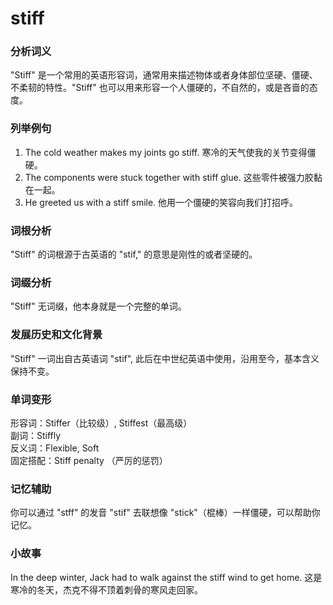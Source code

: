 # stiff

### 分析词义

  

"Stiff" 是一个常用的英语形容词，通常用来描述物体或者身体部位坚硬、僵硬、不柔韧的特性。"Stiff" 也可以用来形容一个人僵硬的，不自然的，或是吝啬的态度。

  

### 列举例句

  

1.  The cold weather makes my joints go stiff. 寒冷的天气使我的关节变得僵硬。
2.  The components were stuck together with stiff glue. 这些零件被强力胶黏在一起。
3.  He greeted us with a stiff smile. 他用一个僵硬的笑容向我们打招呼。

  

### 词根分析

  

"Stiff" 的词根源于古英语的 "stif," 的意思是刚性的或者坚硬的。

  

### 词缀分析

  

"Stiff" 无词缀，他本身就是一个完整的单词。

  

### 发展历史和文化背景

  

"Stiff" 一词出自古英语词 "stif", 此后在中世纪英语中使用，沿用至今，基本含义保持不变。

  

### 单词变形

  

形容词：Stiffer（比较级）, Stiffest（最高级）  
副词：Stiffly  
反义词：Flexible, Soft  
固定搭配：Stiff penalty （严厉的惩罚）

  

### 记忆辅助

  

你可以通过 "stff" 的发音 "stif" 去联想像 "stick"（棍棒）一样僵硬，可以帮助你记忆。

  

### 小故事

  

In the deep winter, Jack had to walk against the stiff wind to get home. 这是寒冷的冬天，杰克不得不顶着刺骨的寒风走回家。
